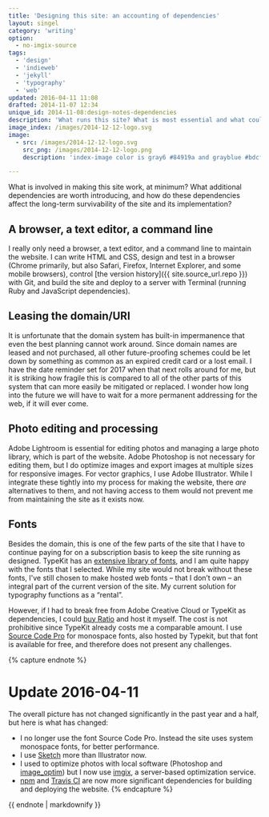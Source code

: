 ```yaml
---
title: 'Designing this site: an accounting of dependencies'
layout: singel
category: 'writing'
option:
  - no-imgix-source
tags:
  - 'design'
  - 'indieweb'
  - 'jekyll'
  - 'typography'
  - 'web'
updated: 2016-04-11 11:08
drafted: 2014-11-07 12:34
unique_id: 2014-11-08:design-notes-dependencies
description: 'What runs this site? What is most essential and what could affect its long-term survivability?'
image_index: /images/2014-12-12-logo.svg
image:
  - src: /images/2014-12-12-logo.svg
    src_png: /images/2014-12-12-logo.png
    description: 'index-image color is gray6 #84919a and grayblue #bdcfdb'

---
```


What is involved in making this site work, at minimum? What additional dependencies are worth introducing, and how do these dependencies affect the long-term survivability of the site and its implementation?

## A browser, a text editor, a command line

I really only need a browser, a text editor, and a command line to maintain the website. I can write HTML and CSS, design and test in a browser (Chrome primarily, but also Safari, Firefox, Internet Explorer, and some mobile browsers), control [the version history]({{ site.source_url.repo }}) with Git, and build the site and deploy to a server with Terminal (running Ruby and JavaScript dependencies).

## Leasing the domain/URI

It is unfortunate that the domain system has built-in impermanence that even the best planning cannot work around. Since domain names are leased and not purchased, all other future-proofing schemes could be let down by something as common as an expired credit card or a lost email. I have the date reminder set for 2017 when that next rolls around for me, but it is striking how fragile this is compared to all of the other parts of this system that can more easily be mitigated or replaced. I wonder how long into the future we will have to wait for a more permanent addressing for the web, if it will ever come.

## Photo editing and processing

Adobe Lightroom is essential for editing photos and managing a large photo library, which is part of the website. Adobe Photoshop is not necessary for editing them, but I do optimize images and export images at multiple sizes for responsive images. For vector graphics, I use Adobe Illustrator. While I integrate these tightly into my process for making the website, there *are* alternatives to them, and not having access to them would not prevent me from maintaining the site as it exists now.

## Fonts

Besides the domain, this is one of the few parts of the site that I have to continue paying for on a subscription basis to keep the site running as designed. TypeKit has an [extensive library of fonts](https://typekit.com/fonts), and I am quite happy with the fonts that I selected. While my site would not break without these fonts, I've still chosen to make hosted web fonts – that I don’t own – an integral part of the current version of the site. My current solution for typography functions as a “rental”.

However, if I had to break free from Adobe Creative Cloud or TypeKit as dependencies, I could [buy Ratio](http://cargocollective.com/pstype/Ratio) and host it myself. The cost is not prohibitive since TypeKit already costs me a comparable amount. I use [Source Code Pro](http://adobe-fonts.github.io/source-code-pro/) for monospace fonts, also hosted by Typekit, but that font is available for free, and therefore does not present any challenges.

{% capture endnote %}
# Update 2016-04-11

The overall picture has not changed significantly in the past year and a half, but here is what has changed:

- I no longer use the font Source Code Pro. Instead the site uses system monospace fonts, for better performance.
- I use [Sketch](http://sketchapp.com/) more than Illustrator now.
- I used to optimize photos with local software (Photoshop and [image_optim](https://github.com/toy/image_optim)) but I now use [imgix](https://www.imgix.com), a server-based optimization service.
- [npm](https://www.npmjs.com/) and [Travis CI](https://travis-ci.org/) are now more significant dependencies for building and deploying the website.
{% endcapture %}

<aside class="ancillary--endnotes">
{{ endnote | markdownify }}
</aside>
